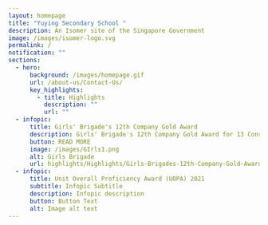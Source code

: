 ```yaml
---
layout: homepage
title: "Yuying Secondary School "
description: An Isomer site of the Singapore Government
image: /images/isomer-logo.svg
permalink: /
notification: ""
sections:
  - hero:
      background: /images/homepage.gif
      url: /about-us/Contact-Us/
      key_highlights:
        - title: Highlights
          description: ""
          url: ""
  - infopic:
      title: Girls' Brigade's 12th Company Gold Award
      description: Girls' Brigade's 12th Company Gold Award for 13 Consecutive Years
      button: READ MORE
      image: /images/GIrls1.png
      alt: Girls Brigade
      url: highlights/Highlights/Girls-Brigades-12th-Company-Gold-Award/
  - infopic:
      title: Unit Overall Proficiency Award (UOPA) 2021
      subtitle: Infopic Subtitle
      description: Infopic description
      button: Button Text
      alt: Image alt text
---
```

